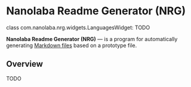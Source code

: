 
# Nanolaba Readme Generator (NRG)

class com.nanolaba.nrg.widgets.LanguagesWidget: TODO

**Nanolaba Readme Generator (NRG)** — is a program for automatically                                           
generating [Markdown files]( https://en.wikipedia.org/wiki/Markdown) based on a prototype file.

## Overview

TODO
